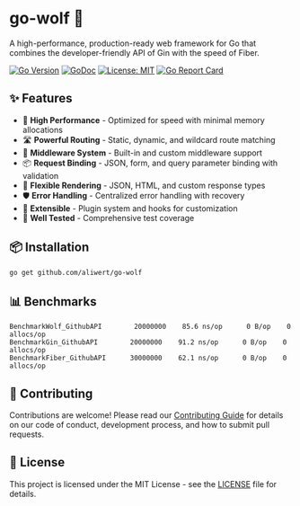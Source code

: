 # go-wolf 🐺

A high-performance, production-ready web framework for Go that combines the developer-friendly API of Gin with the speed of Fiber.

[![Go Version](https://img.shields.io/badge/Go-%3E%3D%201.21-007d9c)](https://golang.org/)
[![GoDoc](https://godoc.org/github.com/aliwert/go-wolf?status.svg)](https://godoc.org/github.com/aliwert/go-wolf)
[![License: MIT](https://img.shields.io/badge/License-MIT-yellow.svg)](https://opensource.org/licenses/MIT)
[![Go Report Card](https://goreportcard.com/badge/github.com/aliwert/go-wolf)](https://goreportcard.com/report/github.com/aliwert/go-wolf)

## ✨ Features

- 🚀 **High Performance** - Optimized for speed with minimal memory allocations
- 🛣️ **Powerful Routing** - Static, dynamic, and wildcard route matching
- 🧩 **Middleware System** - Built-in and custom middleware support
- 📦 **Request Binding** - JSON, form, and query parameter binding with validation
- 🎨 **Flexible Rendering** - JSON, HTML, and custom response types
- 🛡️ **Error Handling** - Centralized error handling with recovery
- 🔌 **Extensible** - Plugin system and hooks for customization
- 🧪 **Well Tested** - Comprehensive test coverage

## 📦 Installation

```bash
go get github.com/aliwert/go-wolf
```

## 📊 Benchmarks

```
BenchmarkWolf_GithubAPI        20000000    85.6 ns/op      0 B/op    0 allocs/op
BenchmarkGin_GithubAPI        20000000    91.2 ns/op      0 B/op    0 allocs/op
BenchmarkFiber_GithubAPI      30000000    62.1 ns/op      0 B/op    0 allocs/op
```

## 🤝 Contributing

Contributions are welcome! Please read our [Contributing Guide](CONTRIBUTING.md) for details on our code of conduct, development process, and how to submit pull requests.

## 📄 License

This project is licensed under the MIT License - see the [LICENSE](LICENSE) file for details.
